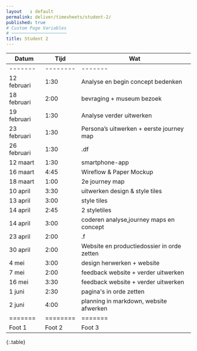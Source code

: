 ```yaml
---
layout   : default
permalink: deliver/timesheets/student-2/
published: true
# Custom Page Variables
# ─────────────────────
title: Student 2
---
```

Datum | Tijd| Wat
-------|--------|-------
-------|--------|-------
12 februari  | 1:30  | Analyse en begin concept bedenken
18 februari | 2:00  | bevraging + museum bezoek
19 februari | 1:30 | Analyse verder uitwerken
23 februari | 1:30 | Persona’s uitwerken + eerste journey map
26 februari| 1:30  | .df
12 maart  | 1:30  | smartphone-app
16 maart | 4:45 | Wireflow & Paper Mockup
18 maart | 1:00 | 2e journey map
10 april | 3:30 | uitwerken design & style tiles
13 april | 3:00| style tiles
14 april| 2:45 | 2 styletiles
14 april| 3:00 |coderen analyse,journey maps en concept
23 april| 2:00| .f
30 april| 2:00|Website en productiedossier in orde zetten
4 mei| 3:00| design herwerken + website
7 mei| 2:00| feedback website + verder uitwerken
16 mei| 3:30| feedback website + verder uitwerken
1 juni| 2:30| pagina's in orde zetten
2 juni| 4:00| planning in markdown, website afwerken
=======|========|=======
Foot 1 | Foot 2 | Foot 3
{:.table}  